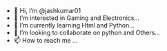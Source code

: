 - 👋 Hi, I’m @jashkumar01
- 👀 I’m interested in Gaming and Electronics...
- 🌱 I’m currently learning Html and Python...
- 💞️ I’m looking to collaborate on python and Others...
- 📫 How to reach me ...

<!---
jashkumar01/jashkumar01 is a ✨ special ✨ repository because its `README.md` (this file) appears on your GitHub profile.
You can click the Preview link to take a look at your changes.
--->
